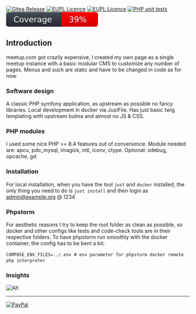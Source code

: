 
[![Gitea Release](https://img.shields.io/badge/Version-v0.5.0-31c754.svg)](https://github.com/xuedi/meetAgain/releases)
[![EUPL Licence](https://img.shields.io/badge/Licence-EUPL_v1.2-31c754.svg)](https://eupl.eu/1.2/en)
[![EUPL Licence](https://img.shields.io/badge/Roadmap-0.6-31c754.svg)](https://github.com/xuedi/meetAgain/milestones?sort=title&direction=asc)
[![PHP unit tests](https://github.com/xuedi/meetAgain/actions/workflows/phpunit.yml/badge.svg)](https://github.com/xuedi/meetAgain/actions/workflows/phpunit.yml)
[![Code Coverage](https://raw.githubusercontent.com/xuedi/meetAgain/main/tests/badge/coverage.svg)](https://github.com/xuedi/meetAgain/blob/master/tests/badgeGenerator.php)

## Introduction
meetup.com got crazily expensive, I created my own page as a single meetup
instance with a basic modular CMS to customize any number of pages. Menus and
such are static and have to be changed in code as for now.


### Software design
A classic PHP symfony application, as upstream as possible no fancy libraries. Local 
development in docker via JustFile. Has just basic twig templating with upstream bulma
and almost no JS & CSS. 


### PHP modules
I used some nice PHP >= 8.4 features out of convenience. Module needed are:
apcu, pdo_mysql, imagick, intl, iconv, ctype. Optional: xdebug, opcache, gd


### Installation
For local installation, when you have the tool `just` and `docker` installed, the only
thing you need to do is `just install` and then login as admin@example.org @ 1234


### Phpstorm
For aesthetic reasons I try to keep the root folder as clean as possible, so docker and other
configs like tests and code-check tools are in their respective folders. To have phpstorm run
smoothly with the docker container, the config has to be bent a bit.
```
COMPOSE_ENV_FILES=../.env # env parameter for phpstorm docker remote php interpreter
```

### Insights
![Alt](https://repobeats.axiom.co/api/embed/e864b7990dd563003e91dc7f2d92bf09103aa917.svg "Repobeats analytics image")

---
[![PayPal](https://img.shields.io/badge/PayPal-00457C?style=for-the-badge&logo=paypal&logoColor=white)](https://www.paypal.com/donate/?hosted_button_id=76XY2B8VZPTXL)